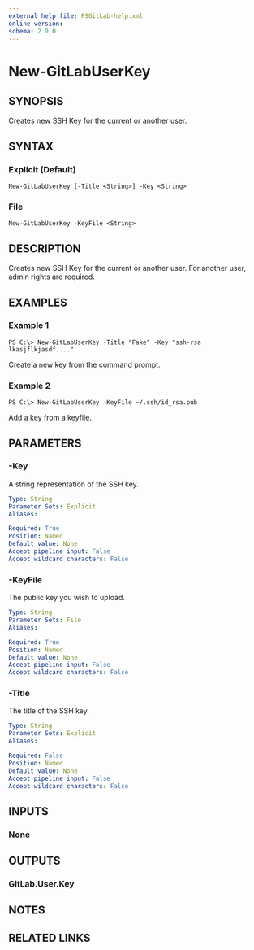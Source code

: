 ```yaml
---
external help file: PSGitLab-help.xml
online version: 
schema: 2.0.0
---
```


# New-GitLabUserKey

## SYNOPSIS
Creates new SSH Key for the current or another user. 

## SYNTAX

### Explicit (Default)
```
New-GitLabUserKey [-Title <String>] -Key <String>
```

### File
```
New-GitLabUserKey -KeyFile <String>
```

## DESCRIPTION
Creates new SSH Key for the current or another user. For another user, admin rights are required. 

## EXAMPLES

### Example 1
```
PS C:\> New-GitLabUserKey -Title "Fake" -Key "ssh-rsa lkasjflkjasdf...."
```

Create a new key from the command prompt. 

### Example 2
```
PS C:\> New-GitLabUserKey -KeyFile ~/.ssh/id_rsa.pub
```

Add a key from a keyfile.

## PARAMETERS

### -Key
A string representation of the SSH key. 

```yaml
Type: String
Parameter Sets: Explicit
Aliases: 

Required: True
Position: Named
Default value: None
Accept pipeline input: False
Accept wildcard characters: False
```

### -KeyFile
The public key you wish to upload.

```yaml
Type: String
Parameter Sets: File
Aliases: 

Required: True
Position: Named
Default value: None
Accept pipeline input: False
Accept wildcard characters: False
```

### -Title
The title of the SSH key. 

```yaml
Type: String
Parameter Sets: Explicit
Aliases: 

Required: False
Position: Named
Default value: None
Accept pipeline input: False
Accept wildcard characters: False
```

## INPUTS

### None


## OUTPUTS

### GitLab.User.Key


## NOTES

## RELATED LINKS

